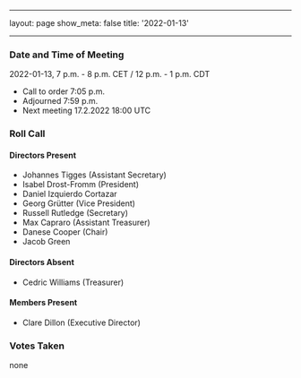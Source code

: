   - - -
layout: page show_meta: false title: '2022-01-13'
- - -

### Date and Time of Meeting

2022-01-13, 7 p.m. - 8 p.m. CET / 12 p.m. - 1 p.m. CDT

* Call to order 7:05 p.m.
* Adjourned 7:59 p.m.
* Next meeting 17.2.2022 18:00 UTC

### Roll Call

#### Directors Present

- Johannes Tigges (Assistant Secretary)
- Isabel Drost-Fromm (President)
- Daniel Izquierdo Cortazar
- Georg Grütter (Vice President)
- Russell Rutledge (Secretary)
- Max Capraro (Assistant Treasurer)
- Danese Cooper (Chair)
- Jacob Green

#### Directors Absent
- Cedric Williams (Treasurer)

#### Members Present

- Clare Dillon (Executive Director)

### Votes Taken

none
